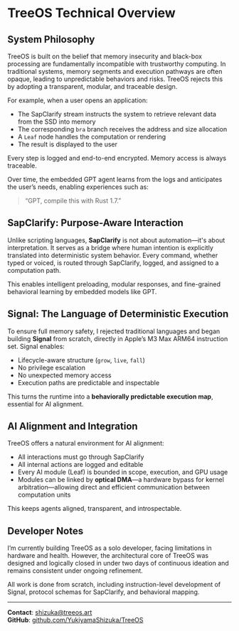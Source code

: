 # TreeOS Technical Overview

## System Philosophy

TreeOS is built on the belief that memory insecurity and black-box processing are fundamentally incompatible with trustworthy computing. In traditional systems, memory segments and execution pathways are often opaque, leading to unpredictable behaviors and risks. TreeOS rejects this by adopting a transparent, modular, and traceable design.

For example, when a user opens an application:

- The SapClarify stream instructs the system to retrieve relevant data from the SSD into memory
- The corresponding `bra` branch receives the address and size allocation
- A `Leaf` node handles the computation or rendering
- The result is displayed to the user

Every step is logged and end-to-end encrypted. Memory access is always traceable.

Over time, the embedded GPT agent learns from the logs and anticipates the user’s needs, enabling experiences such as:

> “GPT, compile this with Rust 1.7.”

## SapClarify: Purpose-Aware Interaction

Unlike scripting languages, **SapClarify** is not about automation—it's about interpretation. It serves as a bridge where human intention is explicitly translated into deterministic system behavior. Every command, whether typed or voiced, is routed through SapClarify, logged, and assigned to a computation path.

This enables intelligent preloading, modular responses, and fine-grained behavioral learning by embedded models like GPT.

## Signal: The Language of Deterministic Execution

To ensure full memory safety, I rejected traditional languages and began building **Signal** from scratch, directly in Apple’s M3 Max ARM64 instruction set. Signal enables:

- Lifecycle-aware structure (`grow`, `live`, `fall`)
- No privilege escalation
- No unexpected memory access
- Execution paths are predictable and inspectable

This turns the runtime into a **behaviorally predictable execution map**, essential for AI alignment.

## AI Alignment and Integration

TreeOS offers a natural environment for AI alignment:

- All interactions must go through SapClarify
- All internal actions are logged and editable
- Every AI module (Leaf) is bounded in scope, execution, and GPU usage
- Modules can be linked by **optical DMA**—a hardware bypass for kernel arbitration—allowing direct and efficient communication between computation units

This keeps agents aligned, transparent, and introspectable.

## Developer Notes

I’m currently building TreeOS as a solo developer, facing limitations in hardware and health. However, the architectural core of TreeOS was designed and logically closed in under two days of continuous ideation and remains consistent under ongoing refinement.

All work is done from scratch, including instruction-level development of Signal, protocol schemas for SapClarify, and behavioral mapping.

---

**Contact**: shizuka@treeos.art  
**GitHub**: [github.com/YukiyamaShizuka/TreeOS](https://github.com/YukiyamaShizuka/TreeOS)
